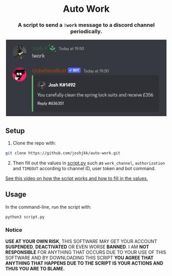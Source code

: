 <div align="center">

# Auto Work

### A script to send a ```!work``` message to a discord channel periodically.

<img width=500 height=auto src="work.PNG" alt="screenshot of work message">

</div>

## Setup

1. Clone the repo with:

``` bash
git clone https://github.com/joshjkk/auto-work.git
```

2. Then fill out the values in [script.py](script.py) such as ```work_channel```, ```authorization``` and ```TIMEOUT``` according to channel ID, user token and bot command.

[See this video on how the script works and how to fill in the values.](https://www.youtube.com/watch?v=DArlLAq56Mo)

## Usage

In the command-line, run the script with:

``` bash
python3 script.py
```

### Notice

**USE AT YOUR OWN RISK**, THIS SOFTWARE MAY GET YOUR ACCOUNT **SUSPENDED**, **DEACTIVATED** OR EVEN WORSE **BANNED**. I AM **NOT RESPONSIBLE** FOR ANYTHING THAT OCCURS DUE TO YOUR USE OF THIS SOFTWARE AND BY DOWNLOADING THIS SCRIPT **YOU AGREE THAT ANYTHING THAT HAPPENS DUE TO THE SCRIPT IS YOUR ACTIONS AND THUS YOU ARE TO BLAME.**
